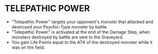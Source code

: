
# TELEPATHIC POWER

*   "Telepathic Power" targets your opponent's monster that attacked and destroyed your Psychic-Type monster by battle.
*   "Telepathic Power" is activated at the end of the Damage Step, when monsters destroyed by battle are sent to the Graveyard.
*   You gain Life Points equal to the ATK of the destroyed monster while it was on the field.

  